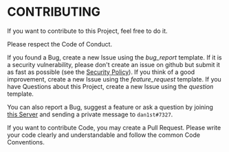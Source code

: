 # CONTRIBUTING
If you want to contribute to this Project, feel free to do it.

Please respect the Code of Conduct.

If you found a Bug, create a new Issue using the *bug_report* template.
If it is a security vulnerability, please don't create an issue on github but submit it as fast as possible (see the [Security Policy](https://github.com/JDiscordBots/mee6-bypasser/blob/master/.github/SECURITY.md)).
If you think of a good improvement, create a new Issue using the *feature_request* template.
If you have Questions about this Project, create a new Issue using the *question* template.

You can also report a Bug, suggest a feature or ask a question by joining [this Server](https://discord.gg/R7b74MP) and sending a private message to `dan1st#7327`.

If you want to contribute Code, you may create a Pull Request.
Please write your code clearly and understandable and follow the common Code Conventions.
